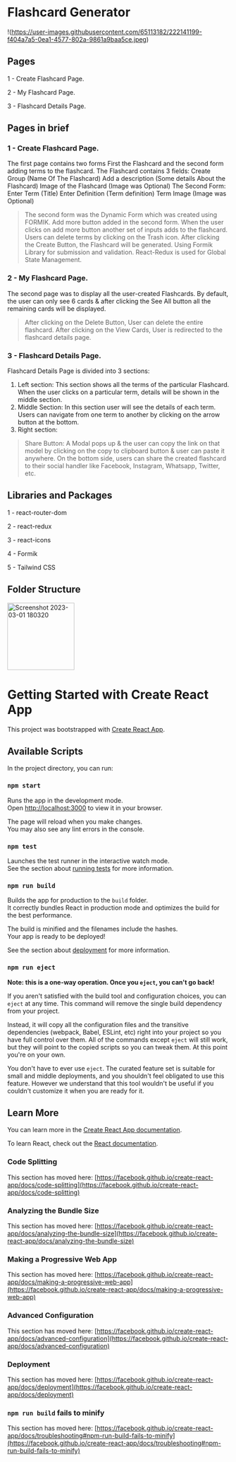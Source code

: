 # Flashcard Generator

!(https://user-images.githubusercontent.com/65113182/222141199-f404a7a5-0ea1-4577-802a-9861a9baa5ce.jpeg)


## Pages
1 - Create Flashcard Page.

2 - My Flashcard Page.

3 - Flashcard Details Page.

## Pages in brief
### 1 - Create Flashcard Page.

The first page contains two forms First the Flashcard and the second form adding
terms to the flashcard. The Flashcard contains 3 fields:
    Create Group (Name Of The Flashcard)
    Add a description (Some details About the Flashcard)
    Image of the Flashcard (Image was Optional)
The Second Form:
    Enter Term (Title)
    Enter Definition (Term definition)
    Term Image (Image was Optional)
> The second form was the Dynamic Form which was created using FORMIK. 
> Add more button added in the second form. When the user clicks on add more
button another set of inputs adds to the flashcard. 
> Users can delete terms by clicking on the Trash icon. 
> After clicking the Create Button, the Flashcard will be generated. 
> Using Formik Library for submission and validation. 
> React-Redux is used for Global State Management.

### 2 - My Flashcard Page.

The second page was to display all the user-created Flashcards. By default, the user can only see 6 cards & after clicking the See All button all the remaining cards will be displayed.
> After clicking on the Delete Button, User can delete the entire flashcard. 
> After clicking on the View Cards, User is redirected to the flashcard details page.

### 3 - Flashcard Details Page.

Flashcard Details Page is divided into 3 sections:
1) Left section: This section shows all the terms of the particular
Flashcard. When the user clicks on a particular term, details will be shown in the
middle section. 
2) Middle Section: In this section user will see the details of each term. Users can
navigate from one term to another by clicking on the arrow button at the bottom. 
3) Right section:
> Share Button: A Modal pops up & the user can copy the link on that model by
clicking on the copy to clipboard button & user can paste it anywhere. On the bottom
side, users can share the created flashcard to their social handler like Facebook, Instagram, Whatsapp, Twitter, etc.

## Libraries and Packages
1 - react-router-dom

2 - react-redux

3 - react-icons

4 - Formik

5 - Tailwind CSS

## Folder Structure

<img width="152" alt="Screenshot 2023-03-01 180320" src="https://user-images.githubusercontent.com/65113182/222140855-5e812960-d555-4b72-8465-2fab63aaad9c.png">



# Getting Started with Create React App

This project was bootstrapped with [Create React App](https://github.com/facebook/create-react-app).

## Available Scripts

In the project directory, you can run:

### `npm start`

Runs the app in the development mode.\
Open [http://localhost:3000](http://localhost:3000) to view it in your browser.

The page will reload when you make changes.\
You may also see any lint errors in the console.

### `npm test`

Launches the test runner in the interactive watch mode.\
See the section about [running tests](https://facebook.github.io/create-react-app/docs/running-tests) for more information.

### `npm run build`

Builds the app for production to the `build` folder.\
It correctly bundles React in production mode and optimizes the build for the best performance.

The build is minified and the filenames include the hashes.\
Your app is ready to be deployed!

See the section about [deployment](https://facebook.github.io/create-react-app/docs/deployment) for more information.

### `npm run eject`

**Note: this is a one-way operation. Once you `eject`, you can't go back!**

If you aren't satisfied with the build tool and configuration choices, you can `eject` at any time. This command will remove the single build dependency from your project.

Instead, it will copy all the configuration files and the transitive dependencies (webpack, Babel, ESLint, etc) right into your project so you have full control over them. All of the commands except `eject` will still work, but they will point to the copied scripts so you can tweak them. At this point you're on your own.

You don't have to ever use `eject`. The curated feature set is suitable for small and middle deployments, and you shouldn't feel obligated to use this feature. However we understand that this tool wouldn't be useful if you couldn't customize it when you are ready for it.

## Learn More

You can learn more in the [Create React App documentation](https://facebook.github.io/create-react-app/docs/getting-started).

To learn React, check out the [React documentation](https://reactjs.org/).

### Code Splitting

This section has moved here: [https://facebook.github.io/create-react-app/docs/code-splitting](https://facebook.github.io/create-react-app/docs/code-splitting)

### Analyzing the Bundle Size

This section has moved here: [https://facebook.github.io/create-react-app/docs/analyzing-the-bundle-size](https://facebook.github.io/create-react-app/docs/analyzing-the-bundle-size)

### Making a Progressive Web App

This section has moved here: [https://facebook.github.io/create-react-app/docs/making-a-progressive-web-app](https://facebook.github.io/create-react-app/docs/making-a-progressive-web-app)

### Advanced Configuration

This section has moved here: [https://facebook.github.io/create-react-app/docs/advanced-configuration](https://facebook.github.io/create-react-app/docs/advanced-configuration)

### Deployment

This section has moved here: [https://facebook.github.io/create-react-app/docs/deployment](https://facebook.github.io/create-react-app/docs/deployment)

### `npm run build` fails to minify

This section has moved here: [https://facebook.github.io/create-react-app/docs/troubleshooting#npm-run-build-fails-to-minify](https://facebook.github.io/create-react-app/docs/troubleshooting#npm-run-build-fails-to-minify)
